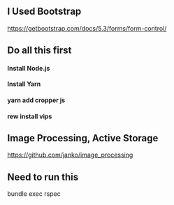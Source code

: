 ## I Used Bootstrap
https://getbootstrap.com/docs/5.3/forms/form-control/

## Do all this first
#### Install Node.js
#### Install Yarn
#### yarn add cropper js
#### rew install vips

## Image Processing, Active Storage 
https://github.com/janko/image_processing

## Need to run this
bundle exec rspec
